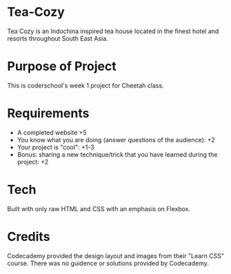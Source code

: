 # Tea-Cozy
Tea Cozy is an Indochina inspired tea house located in the finest hotel and resorts throughout South East Asia.

# Purpose of Project
This is coderschool's week 1 project for Cheetah class.  

# Requirements
- A completed website +5
-  You know what you are doing (answer questions of the audience): +2
-  Your project is "cool": +1-3
-  Bonus: sharing a new technique/trick that you have learned during the project: +2

# Tech 
Built with only raw HTML and CSS with an emphasis on Flexbox. 

# Credits
Codecademy provided the design layout and images from their "Learn CSS" course. 
There was no guidence or solutions provided by Codecademy.  


